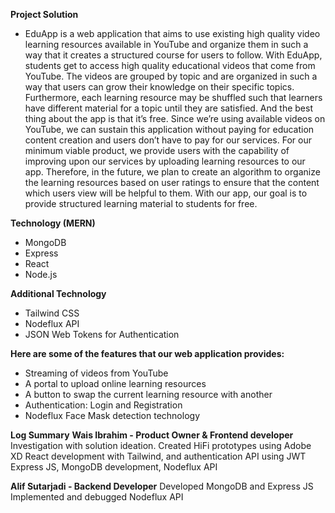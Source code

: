 **Project Solution**
- EduApp is a web application that aims to use existing high quality video learning resources available in YouTube and organize them in such a way that it creates a structured course for users to follow. With EduApp, students get to access high quality educational videos that come from YouTube. The videos are grouped by topic and are organized in such a way that users can grow their knowledge on their specific topics. Furthermore, each learning resource may be shuffled such that learners have different material for a topic until they are satisfied. And the best thing about the app is that it’s free. Since we’re using available videos on YouTube, we can sustain this application without paying for education content creation and users don’t have to pay for our services. For our minimum viable product, we provide users with the capability of improving upon our services by uploading learning resources to our app. Therefore, in the future, we plan to create an algorithm to organize the learning resources based on user ratings to ensure that the content which users view will be helpful to them. With our app, our goal is to provide structured learning material to students for free.

**Technology (MERN)**
- MongoDB
- Express
- React
- Node.js

**Additional Technology**
- Tailwind CSS
- Nodeflux API
- JSON Web Tokens for Authentication

**Here are some of the features that our web application provides:**
- Streaming of videos from YouTube
- A portal to upload online learning resources
- A button to swap the current learning resource with another
- Authentication: Login and Registration
- Nodeflux Face Mask detection technology

**Log Summary**
**Wais Ibrahim -  Product Owner & Frontend developer**
Investigation with solution ideation. Created HiFi prototypes using Adobe XD 
React development with Tailwind, and authentication API using JWT
Express JS, MongoDB development, Nodeflux API

**Alif Sutarjadi - Backend Developer**
Developed MongoDB and Express JS
Implemented and debugged Nodeflux API

